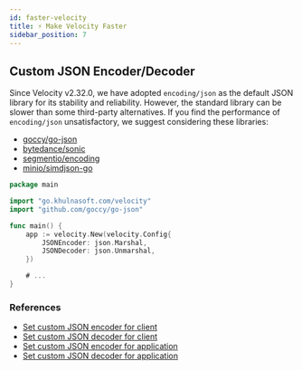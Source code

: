 ```yaml
---
id: faster-velocity
title: ⚡ Make Velocity Faster
sidebar_position: 7
---
```


## Custom JSON Encoder/Decoder

Since Velocity v2.32.0, we have adopted `encoding/json` as the default JSON library for its stability and reliability. However, the standard library can be slower than some third-party alternatives. If you find the performance of `encoding/json` unsatisfactory, we suggest considering these libraries:

- [goccy/go-json](https://github.com/goccy/go-json)
- [bytedance/sonic](https://github.com/bytedance/sonic)
- [segmentio/encoding](https://github.com/segmentio/encoding)
- [minio/simdjson-go](https://github.com/minio/simdjson-go)

```go title="Example"
package main

import "go.khulnasoft.com/velocity"
import "github.com/goccy/go-json"

func main() {
    app := velocity.New(velocity.Config{
        JSONEncoder: json.Marshal,
        JSONDecoder: json.Unmarshal,
    })

    # ...
}
```

### References

- [Set custom JSON encoder for client](../client/rest.md#setjsonmarshal)
- [Set custom JSON decoder for client](../client/rest.md#setjsonunmarshal)
- [Set custom JSON encoder for application](../api/velocity.md#jsonencoder)
- [Set custom JSON decoder for application](../api/velocity.md#jsondecoder)

